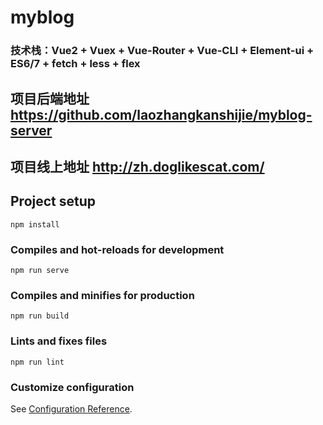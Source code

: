 # myblog

### 技术栈：Vue2 + Vuex + Vue-Router + Vue-CLI + Element-ui + ES6/7 + fetch + less + flex

## 项目后端地址 https://github.com/laozhangkanshijie/myblog-server
## 项目线上地址 http://zh.doglikescat.com/

## Project setup
```
npm install
```

### Compiles and hot-reloads for development
```
npm run serve
```

### Compiles and minifies for production
```
npm run build
```

### Lints and fixes files
```
npm run lint
```

### Customize configuration
See [Configuration Reference](https://cli.vuejs.org/config/).
